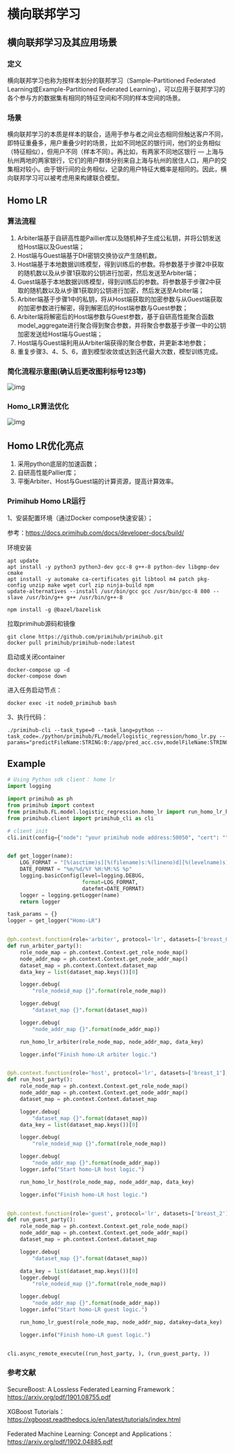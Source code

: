 # 横向联邦学习

## 横向联邦学习及其应用场景

### 定义

横向联邦学习也称为按样本划分的联邦学习（Sample-Partitioned Federated Learning或Example-Partitioned Federated Learning），可以应用于联邦学习的各个参与方的数据集有相同的特征空间和不同的样本空间的场景。

### 场景

横向联邦学习的本质是样本的联合，适用于参与者之间业态相同但触达客户不同，即特征重叠多，用户重叠少时的场景，比如不同地区的银行间，他们的业务相似（特征相似），但用户不同（样本不同）。再比如，有两家不同地区银行 — 上海与杭州两地的两家银行，它们的用户群体分别来自上海与杭州的居住人口，用户的交集相对较小。由于银行间的业务相似，记录的用户特征大概率是相同的。因此，横向联邦学习可以被考虑用来构建联合模型。

## Homo LR

### 算法流程

1. Arbiter端基于自研高性能Paillier库以及随机种子生成公私钥，并将公钥发送给Host端以及Guest端；
2. Host端与Guest端基于DH密钥交换协议产生随机数。
3. Host端基于本地数据训练模型，得到训练后的参数。将参数基于步骤2中获取的随机数以及从步骤1获取的公钥进行加密，然后发送至Arbiter端；
4. Guest端基于本地数据训练模型，得到训练后的参数。将参数基于步骤2中获取的随机数以及从步骤1获取的公钥进行加密，然后发送至Arbiter端；
5. Arbiter端基于步骤1中的私钥，将从Host端获取的加密参数与从Guest端获取的加密参数进行解密，得到解密后的Host端参数与Guest参数；
6. Arbiter端将解密后的Host端参数与Guest参数，基于自研高性能聚合函数model_aggregate进行聚合得到聚合参数，并将聚合参数基于步骤一中的公钥加密发送给Host端与Guest端；
7. Host端与Guest端利用从Arbiter端获得的聚合参数，并更新本地参数；
8. 重复步骤3、4、5、6，直到模型收敛或达到迭代最大次数，模型训练完成。

### 简化流程示意图(确认后更改图利标号123等)

![img](https://tva1.sinaimg.cn/large/008vxvgGly1h817xc7tefj312w0mwwgi.jpg)

### Homo_LR算法优化

![img](https://tva1.sinaimg.cn/large/008vxvgGly1h817xgaxyqj319i0j6411.jpg)

## Homo LR优化亮点

1. 采用python底层的加速函数；
2. 自研高性能Pallier库；
3. 平衡Arbiter、Host与Guest端的计算资源，提高计算效率。

### Primihub Homo LR运行

1、安装配置环境（通过Docker compose快速安装）；

参考：<https://docs.primihub.com/docs/developer-docs/build/>

环境安装

```shell
apt update 
apt install -y python3 python3-dev gcc-8 g++-8 python-dev libgmp-dev cmake
apt install -y automake ca-certificates git libtool m4 patch pkg-config unzip make wget curl zip ninja-build npm
update-alternatives --install /usr/bin/gcc gcc /usr/bin/gcc-8 800 --slave /usr/bin/g++ g++ /usr/bin/g++-8

npm install -g @bazel/bazelisk
```

拉取primihub源码和镜像

```shell
git clone https://github.com/primihub/primihub.git
docker pull primihub/primihub-node:latest
```

启动或关闭container

```shell
docker-compose up -d
docker-compose down
```

进入任务启动节点：

```shell
docker exec -it node0_primihub bash
```

3、执行代码：

```shell
./primihub-cli --task_type=0 --task_lang=python --task_code=./python/primihub/FL/model/logistic_regression/homo_lr.py --params="predictFileName:STRING:0:/app/pred_acc.csv,modelFileName:STRING:0:/app/lr_model.pl"
```

## Example

```python
# Using Python sdk client： home lr
import logging

import primihub as ph
from primihub import context
from primihub.FL.model.logistic_regression.homo_lr import run_homo_lr_host, run_homo_lr_guest, run_homo_lr_arbiter
from primihub.client import primihub_cli as cli

# client init
cli.init(config={"node": "your primihub node address:50050", "cert": ""})


def get_logger(name):
    LOG_FORMAT = "[%(asctime)s][%(filename)s:%(lineno)d][%(levelname)s] %(message)s"
    DATE_FORMAT = "%m/%d/%Y %H:%M:%S %p"
    logging.basicConfig(level=logging.DEBUG,
                        format=LOG_FORMAT,
                        datefmt=DATE_FORMAT)
    logger = logging.getLogger(name)
    return logger

task_params = {}
logger = get_logger("Homo-LR")


@ph.context.function(role='arbiter', protocol='lr', datasets=['breast_0'], port='9010', task_type="lr-train")
def run_arbiter_party():
    role_node_map = ph.context.Context.get_role_node_map()
    node_addr_map = ph.context.Context.get_node_addr_map()
    dataset_map = ph.context.Context.dataset_map
    data_key = list(dataset_map.keys())[0]

    logger.debug(
        "role_nodeid_map {}".format(role_node_map))

    logger.debug(
        "dataset_map {}".format(dataset_map))

    logger.debug(
        "node_addr_map {}".format(node_addr_map))

    run_homo_lr_arbiter(role_node_map, node_addr_map, data_key)

    logger.info("Finish homo-LR arbiter logic.")


@ph.context.function(role='host', protocol='lr', datasets=['breast_1'], port='9020', task_type="lr-train")
def run_host_party():
    role_node_map = ph.context.Context.get_role_node_map()
    node_addr_map = ph.context.Context.get_node_addr_map()
    dataset_map = ph.context.Context.dataset_map

    logger.debug(
        "dataset_map {}".format(dataset_map))
    data_key = list(dataset_map.keys())[0]

    logger.debug(
        "role_nodeid_map {}".format(role_node_map))

    logger.debug(
        "node_addr_map {}".format(node_addr_map))
    logger.info("Start homo-LR host logic.")

    run_homo_lr_host(role_node_map, node_addr_map, data_key)

    logger.info("Finish homo-LR host logic.")


@ph.context.function(role='guest', protocol='lr', datasets=['breast_2'], port='9030', task_type="lr-train")
def run_guest_party():
    role_node_map = ph.context.Context.get_role_node_map()
    node_addr_map = ph.context.Context.get_node_addr_map()
    dataset_map = ph.context.Context.dataset_map

    logger.debug(
        "dataset_map {}".format(dataset_map))

    data_key = list(dataset_map.keys())[0]
    logger.debug(
        "role_nodeid_map {}".format(role_node_map))

    logger.debug(
        "node_addr_map {}".format(node_addr_map))
    logger.info("Start homo-LR guest logic.")

    run_homo_lr_guest(role_node_map, node_addr_map, datakey=data_key)

    logger.info("Finish homo-LR guest logic.")


cli.async_remote_execute((run_host_party, ), (run_guest_party, ))

```

### 参考文献

SecureBoost: A Lossless Federated Learning Framework：<https://arxiv.org/pdf/1901.08755.pdf>

XGBoost Tutorials：<https://xgboost.readthedocs.io/en/latest/tutorials/index.html>

Federated Machine Learning: Concept and Applications：<https://arxiv.org/pdf/1902.04885.pdf>
